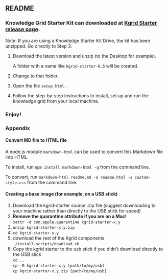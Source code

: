 ## README

### Knowledge Grid Starter Kit can downloaded at [Kgrid Starter release page](https://github.com/kgrid/kgrid-starter/releases).

Note: If you are using a Knowledge Starter Kit Drive, the kit has been unzipped. Go directly to Step 3.

1. Download the latest version and unzip (to the Desktop for example).

   A folder with a name like `kgrid-starter-0.5` will be created.

2. Change to that folder.

3. Open the file `setup.html` .

4. Follow the step-by-step instructions to install, set up and run the knowledge grid from your local machine.


### Enjoy!


### Appendix

#### Convert MD file to HTML file

A node.js module `markdown-html` can be used to convert this Markdown file into HTML.

To install, run `npm install markdown-html -g` from the command line.

To convert, run `markdown-html readme.md -o readme.html -s custom-style.css` from the command line.

#### Creating a base image (for example, on a USB stick)

1. Download the kgrid-starter source .zip file (suggest downloading to your machine rather than directly to the USB stick for speed)
1. __Remove the quarantine attribute if you are on a Mac!__   
  `xattr -d com.apple.quarantine kgrid-starter-x.y`
1. `unzip kgrid-starter-x.y.zip`
1. `cd kgrid-starter-x.y`
1. download the rest of the Kgrid components  
  `./install-scripts/download.sh`
1. Copy the kgrid starter to the usb stick if you didn't download directly to the USB stick  
  `cd ..`  
  `cp -R kgrid-starter-x.y [path/to/my/usb]`  
  `cp kgrid-starter-x.y.zip [path/to/my/usb]`
